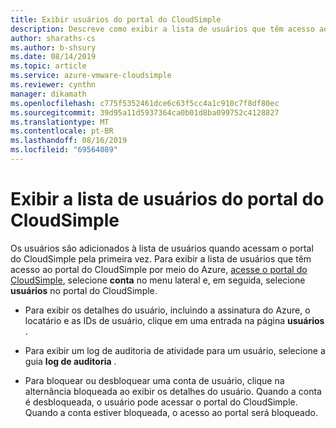 ```yaml
---
title: Exibir usuários do portal do CloudSimple
description: Descreve como exibir a lista de usuários que têm acesso ao portal do CloudSimple por meio do portal do Azure
author: sharaths-cs
ms.author: b-shsury
ms.date: 08/14/2019
ms.topic: article
ms.service: azure-vmware-cloudsimple
ms.reviewer: cynthn
manager: dikamath
ms.openlocfilehash: c775f5352461dce6c63f5cc4a1c910c7f8df80ec
ms.sourcegitcommit: 39d95a11d5937364ca0b01d8ba099752c4128827
ms.translationtype: MT
ms.contentlocale: pt-BR
ms.lasthandoff: 08/16/2019
ms.locfileid: "69564089"
---
```

# <a name="view-the-list-of-cloudsimple-portal-users"></a>Exibir a lista de usuários do portal do CloudSimple

Os usuários são adicionados à lista de usuários quando acessam o portal do CloudSimple pela primeira vez. Para exibir a lista de usuários que têm acesso ao portal do CloudSimple por meio do Azure, [acesse o portal do CloudSimple](monitor-activity.md), selecione **conta** no menu lateral e, em seguida, selecione **usuários** no portal do CloudSimple.

* Para exibir os detalhes do usuário, incluindo a assinatura do Azure, o locatário e as IDs de usuário, clique em uma entrada na página **usuários** .

* Para exibir um log de auditoria de atividade para um usuário, selecione a guia **log de auditoria** .
* Para bloquear ou desbloquear uma conta de usuário, clique na alternância bloqueada ao exibir os detalhes do usuário. Quando a conta é desbloqueada, o usuário pode acessar o portal do CloudSimple. Quando a conta estiver bloqueada, o acesso ao portal será bloqueado.
